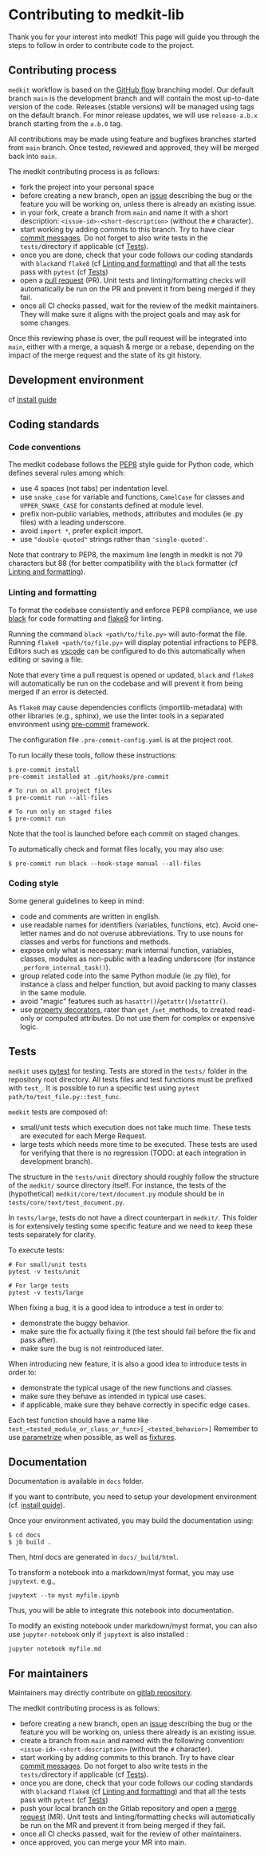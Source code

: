 # Contributing to medkit-lib

Thank you for your interest into medkit! This page will guide you through the steps to follow in order to contribute code to the project.

## Contributing process

`medkit` workflow is based on the [GitHub flow](https://docs.github.com/en/get-started/quickstart/github-flow) branching model. 
Our default branch `main` is the development branch and will contain the most up-to-date version of the code. Releases (stable versions) will be managed using tags on the default branch. For minor release updates, we will use `release-a.b.x` branch starting from the `a.b.0` tag.

All contributions may be made using feature and bugfixes branches started from `main` branch.
Once tested, reviewed and approved, they will be merged back into `main`. 

The medkit contributing process is as follows:

- fork the project into your personal space
- before creating a new branch, open an [issue](https://github.com/TeamHeka/medkit/issues/new) describing the bug or the feature you will be working on, unless there is already an existing issue.
- in your fork, create a branch from `main` and name it with a short description: `<issue-id>-<short-description>` (without the `#` character).
- start working by adding commits to this branch. Try to have clear [commit messages](https://cbea.ms/git-commit/). Do not forget to also write tests in the `tests/`directory if applicable (cf [Tests](#tests)).
- once you are done, check that your code follows our coding standards with `black`and `flake8` (cf [Linting and formatting](#linting-and-formatting)) and that all the tests pass with `pytest` (cf [Tests](#tests))
- open a [pull request](https://github.com/TeamHeka/medkit/compare) (PR). Unit tests and linting/formatting checks will automatically be run on the PR and prevent it from being merged if they fail.
- once all CI checks passed, wait for the review of the medkit maintainers. They will make sure it aligns with the project goals and may ask for some changes.

Once this reviewing phase is over, the pull request will be integrated into `main`, either with a merge, a squash & merge or a rebase, depending on the impact of the merge request and the state of its git history.

## Development environment

cf [Install guide](docs/user_guide/install.md)

## Coding standards

### Code conventions

The medkit codebase follows the [PEP8](https://www.python.org/dev/peps/pep-0008/) style guide for Python code, which defines several rules among which:
- use 4 spaces (not tabs) per indentation level.
- use `snake_case` for variable and functions, `CamelCase` for classes and `UPPER_SNAKE_CASE` for constants defined at module level.
- prefix non-public variables, methods, attributes and modules (ie .py files) with a leading underscore.
- avoid `import *`, prefer explicit import.
- use `"double-quoted"` strings rather than `'single-quoted'`.

Note that contrary to PEP8, the maximum line length in medkit is not 79 characters but 88 (for better compatibility with the `black` formatter (cf [Linting and formatting](#linting-and-formatting)).

### Linting and formatting

To format the codebase consistently and enforce PEP8 compliance, we use [black](https://github.com/ambv/black) for code formatting and [flake8](https://github.com/ambv/black) for linting.

Running the command `black <path/to/file.py>` will auto-format the file. Running `flake8 <path/to/file.py>` will display potential infractions to PEP8. Editors such as [vscode](https://code.visualstudio.com/) can be configured to do this automatically when editing or saving a file.

Note that every time a pull request is opened or updated, `black` and `flake8` will automatically be run on the codebase and will prevent it from being merged if an error is detected.

As `flake8` may cause dependencies conflicts (importlib-metadata) with
other libraries (e.g., sphinx), we use the linter tools in a separated
environment using [pre-commit](https://pre-commit.com/) framework.

The configuration file `.pre-commit-config.yaml` is at the project root.

To run locally these tools, follow these instructions:
```
$ pre-commit install
pre-commit installed at .git/hooks/pre-commit

# To run on all project files
$ pre-commit run --all-files

# To run only on staged files
$ pre-commit run
```

Note that the tool is launched before each commit on staged changes.

To automatically check and format files locally, you may also use:

```
$ pre-commit run black --hook-stage manual --all-files
```

### Coding style

Some general guidelines to keep in mind:
- code and comments are written in english.
- use readable names for identifiers (variables, functions, etc). Avoid one-letter names and do not overuse abbreviations. Try to use nouns for classes and verbs for functions and methods.
- expose only what is necessary: mark internal function, variables, classes, modules as non-public with a leading underscore (for instance `_perform_internal_task()`).
- group related code into the same Python module (ie .py file), for instance a class and helper function, but avoid packing to many classes in the same module.
- avoid "magic" features such as `hasattr()`/`getattr()`/`setattr()`.
- use [property decorators](https://docs.python.org/3/library/functions.html#property), rater than `get_`/`set_`methods, to created read-only or computed attributes. Do not use them for complex or expensive logic.

## Tests

`medkit` uses [pytest](https://docs.pytest.org/) for testing. Tests are stored in the `tests/` folder in the repository root directory.
All tests files and test functions must be prefixed with `test_`.
It is possible to run a specific test using `pytest path/to/test_file.py::test_func`.

`medkit` tests are composed of:
* small/unit tests which execution does not take much time. These tests are executed for each Merge Request.
* large tests which needs more time to be executed. These tests are used for verifying that there is no regression (TODO: at each integration in development branch).

The structure in the `tests/unit` directory should roughly follow the structure of the `medkit/` source directory itself.
For instance, the tests of the (hypothetical) `medkit/core/text/document.py` module should be in `tests/core/text/test_document.py`.

In `tests/large`, tests do not have a direct counterpart in `medkit/`. This folder is for extensively testing some specific feature and we need to keep these tests separately for clarity.

To execute tests:

```
# For small/unit tests
pytest -v tests/unit

# For large tests
pytest -v tests/large
```

When fixing a bug, it is a good idea to introduce a test in order to:
- demonstrate the buggy behavior.
- make sure the fix actually fixing it (the test should fail before the fix and pass after).
- make sure the bug is not reintroduced later.

When introducing new feature, it is also a good idea to introduce tests in order to:
- demonstrate the typical usage of the new functions and classes.
- make sure they behave as intended in typical use cases.
- if applicable, make sure they behave correctly in specific edge cases.

Each test function should have a name like `test_<tested_module_or_class_or_func>[_<tested_behavior>]` Remember to use [parametrize](https://docs.pytest.org/parametrize.html) when possible, as well as [fixtures](https://docs.pytest.org/fixture.html).

## Documentation

Documentation is available in `docs` folder.

If you want to contribute, you need to setup your development environment
(cf. [install guide](docs/user_guide/install.md)).

Once your environment activated, you may build the documentation using:

```
$ cd docs
$ jb build .
```
Then, html docs are generated in `docs/_build/html`.

To transform a notebook into a markdown/myst format, you may use `jupytext`.
e.g.,

```
jupytext --to myst myfile.ipynb
```

Thus, you will be able to integrate this notebook into documentation.

To modify an existing notebook under markdown/myst format, you can also use
`jupyter-notebook` only if `jupytext` is also installed :

```
jupyter notebook myfile.md
```

## For maintainers

Maintainers may directly contribute on [gitlab repository](https://gitlab.inria.fr/heka/medkit/).

The medkit contributing process is as follows:

- before creating a new branch, open an [issue](https://gitlab.inria.fr/heka/medkit/-/issues/) describing the bug or the feature you will be working on, unless there already is an existing issue.
- create a branch from `main` and named with the following convention: `<issue-id>-<short-description>` (without the `#` character).
- start working by adding commits to this branch. Try to have clear [commit messages](https://cbea.ms/git-commit/). Do not forget to also write tests in the `tests/`directory if applicable (cf [Tests](#tests)).
- once you are done, check that your code follows our coding standards with `black`and `flake8` (cf [Linting and formatting](#linting-and-formatting)) and that all the tests pass with `pytest` (cf [Tests](#tests))
- push your local branch on the Gitlab repository and open a [merge request](https://gitlab.inria.fr/heka/medkit/-/merge_requests) (MR). Unit tests and linting/formatting checks will automatically be run on the MR and prevent it from being merged if they fail.
- once all CI checks passed, wait for the review of other maintainers.
- once approved, you can merge your MR into main.
